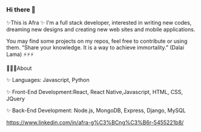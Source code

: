 ### Hi there 👋

✨This is Afra ✨ I'm a full stack developer, interested in writing new codes, dreaming new designs and creating new web sites and mobile applications.

You may find some projects on my repos, feel free to contribute or using them. 
“Share your knowledge. It is a way to achieve immortality.” (Dalai Lama) ⚡⚡⚡

💬💬💬About

✨ Languages: Javascript, Python

✨ Front-End Development:React, React Native,Javascript, HTML, CSS, JQuery

✨ Back-End Development: Node.js, MongoDB, Express, Django, MySQL

https://www.linkedin.com/in/afra-g%C3%BCng%C3%B6r-5455221b8/
